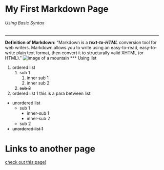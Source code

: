 # My First Markdown Page

###### Using Basic Syntax 
***
**Definition of Markdown:**
“Markdown is a ***text-to-HTML*** conversion tool for web writers. Markdown allows you to write using an easy-to-read, easy-to-write plain text format, then convert it to structurally valid XHTML (or HTML).”
![image of a mountain](https://images.newindianexpress.com/uploads/user/imagelibrary/2021/1/9/w1200X800/himalayas.jpg)
*** Using list
1. ordered list
    1. sub 1
        1. inner sub 1
        2. inner sub 2
    2. ~~sub 2~~
2. ordered list 1
    this is a para between list
* unordered list
    * sub 1
        * inner-sub 1
        * inner-sub 2
    * sub 2
* ~~unordered list 1~~

# Links to another page
[check out this page!](Markdown.md)

